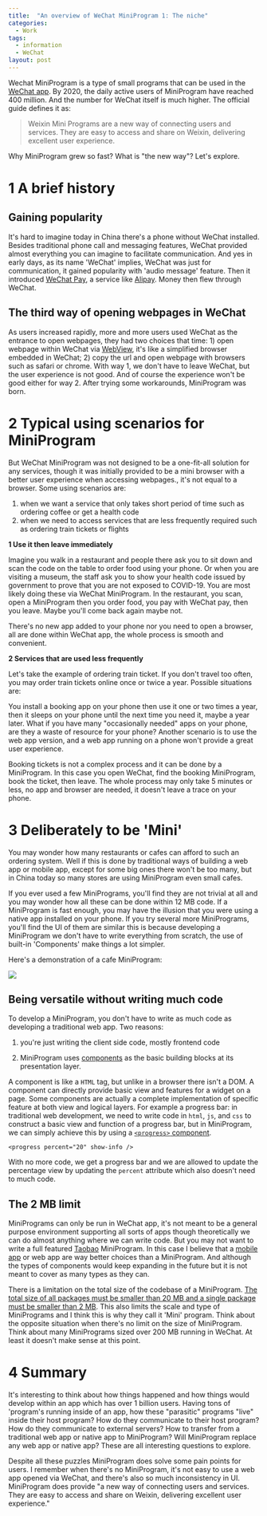 ```yaml
---
title:  "An overview of WeChat MiniProgram 1: The niche"
categories:
  - Work
tags:
  - information
  - WeChat
layout: post
---
```


Wechat MiniProgram is a type of small programs that can be used in the [WeChat app](https://en.wikipedia.org/wiki/WeChat). By 2020, the daily active users of MiniProgram have reached 400 million. And the number for WeChat itself is much higher. The official guide defines it as:

> Weixin Mini Programs are a new way of connecting users and services. They are easy to access and share on Weixin, delivering excellent user experience.

Why MiniProgram grew so fast?  What is "the new way"? Let's explore.

# 1 A brief history

## Gaining popularity

It's hard to imagine today in China there's a phone without WeChat installed. Besides traditional phone call and messaging features, WeChat provided almost everything you can imagine to facilitate communication. And yes in early days, as its name 'WeChat' implies, WeChat was just for communication, it gained popularity with 'audio message' feature. Then it introduced [WeChat Pay](https://en.wikipedia.org/wiki/WeChat_Pay), a service like [Alipay](https://en.wikipedia.org/wiki/Alipay). Money then flew through WeChat.

## The third way of opening webpages in WeChat

As users increased rapidly, more and more users used WeChat as the entrance to open webpages, they had two choices that time: 1) open webpage within WeChat via [WebView](https://ldapwiki.com/wiki/WebView), it's like a simplified browser embedded in WeChat; 2) copy the url and open webpage with browsers such as safari or chrome. With way 1, we don't have to leave WeChat, but the user experience is not good. And of course the experience won't be good either for way 2. After trying some workarounds, MiniProgram was born.

# 2 Typical using scenarios for MiniProgram

But WeChat MiniProgram was not designed to be a one-fit-all solution for any services, though it was initially provided to be a mini browser with a better user experience when accessing webpages., it's not equal to a browser. Some using scenarios are:

1.  when we want a service that only takes short period of time such as ordering coffee or get a health code
2.  when we need to access services that are less frequently required such as ordering train tickets or flights

**1 Use it then leave immediately**

Imagine you walk in a restaurant and people there ask you to sit down and scan the code on the table to order food using your phone. Or when you are visiting a museum, the staff ask you to show your health code issued by government to prove that you are not exposed to COVID-19. You are most likely doing these via WeChat MiniProgram. In the restaurant, you scan, open a MiniProgram then you order food, you pay with WeChat pay, then you leave. Maybe you'll come back again maybe not.

There's no new app added to your phone nor you need to open a browser, all are done within WeChat app, the whole process is smooth and convenient.

**2 Services that are used less frequently**

Let's take the example of ordering train ticket. If you don't travel too often, you may order train tickets online once or twice a year. Possible situations are:

You install a booking app on your phone then use it one or two times a year, then it sleeps on your phone until the next time you need it, maybe a year later. What if you have many "occasionally needed" apps on your phone, are they a waste of resource for your phone? Another scenario is to use the web app version, and a web app running on a phone won't provide a great user experience.

Booking tickets is not a complex process and it can be done by a MiniProgram. In this case you open WeChat, find the booking MiniProgram, book the ticket, then leave. The whole process may only take 5 minutes or less, no app and browser are needed, it doesn't leave a trace on your phone.

# 3 Deliberately to be 'Mini'

You may wonder how many restaurants or cafes can afford to such an ordering system. Well if this is done by traditional ways of building a web app or mobile app, except for some big ones there won't be too many, but in China today so many stores are using MiniProgram even small cafes.

If you ever used a few MiniPrograms, you'll find they are not trivial at all and you may wonder how all these can be done within 12 MB code. If a MiniProgram is fast enough, you may have the illusion that you were using a native app installed on your phone. If you try several more MiniPrograms, you'll find the UI of them are similar this is because developing a MiniProgram we don't have to write everything from scratch, the use of built-in 'Components' make things a lot simpler.

Here's a demonstration of a cafe MiniProgram:

![](https://tva1.sinaimg.cn/large/008i3skNgy1groxybq3pzg308v0ftu0x.gif)

## Being versatile without writing much code

To develop a MiniProgram, you don't have to write as much code as developing a traditional web app. Two reasons:

1.  you're just writing the client side code, mostly frontend code

2.  MiniProgram uses [components](https://developers.weixin.qq.com/miniprogram/dev/framework/view/component.html) as the basic building blocks at its presentation layer.

A component is like a `HTML` tag, but unlike in a browser there isn't a DOM. A component can directly provide basic view and features for a widget on a page. Some components are actually a complete implementation of specific feature at both view and logical layers. For example a progress bar: in traditional web development, we need to write code in `html`, `js`, and `css` to construct a basic view and function of a progress bar, but in MiniProgram, we can simply achieve this by using a [`<progress>` component](https://developers.weixin.qq.com/miniprogram/dev/component/progress.html).

`<progress percent="20" show-info />`

With no more code, we get a progress bar and we are allowed to update the percentage view by updating the `percent` attribute which also doesn't need to much code.

## The 2 MB limit

MiniPrograms can only be run in WeChat app, it's not meant to be a general purpose environment supporting all sorts of apps though theoretically we can do almost anything where we can write code. But you may not want to write a full featured [Taobao](https://en.wikipedia.org/wiki/Taobao) MiniProgram. In this case I believe that a [mobile app](taobao.com) or web app are way better choices than a MiniProgram. And although the types of components would keep expanding in the future but it is not meant to cover as many types as they can.

There is a limitation on the total size of the codebase of a MiniProgram. [The total size of all packages must be smaller than 20 MB and a single package must be smaller than 2 MB](https://developers.weixin.qq.com/miniprogram/dev/framework/subpackages.html). This also limits the scale and type of MiniPrograms and I think this is why they call it 'Mini' program. Think about the opposite situation when there's no limit on the size of MiniProgram. Think about many MiniPrograms sized over 200 MB running in WeChat. At least it doesn't make sense at this point.

# 4 Summary

It's interesting to think about how things happened and how things would develop within an app which has over 1 billion users. Having tons of 'program's running inside of an app, how these "parasitic" programs "live" inside their host program?
How do they communicate to their host program? How do they communicate to external servers? How to transfer from a traditional web app or native app to MiniProgram? Will MiniProgram replace any web app or native app? These are all interesting questions to explore.

Despite all these puzzles MiniProgram does solve some pain points for users. I remember when there's no MiniProgram, it's not easy to use a web app opened via WeChat, and there's also so much inconsistency in UI. MiniProgram does provide "a new way of connecting users and services. They are easy to access and share on Weixin, delivering excellent user experience."
